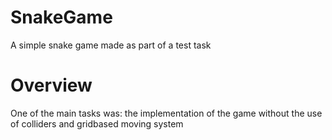 # SnakeGame
A simple snake game made as part of a test task
# Overview
One of the main tasks was: the implementation of the game without the use of colliders and gridbased moving system

